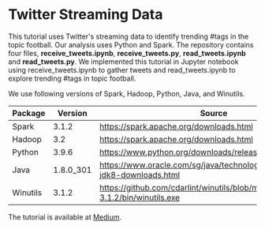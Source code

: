 # Twitter Streaming Data
This tutorial uses Twitter's streaming data to identify trending #tags in the topic football. Our analysis uses Python and Spark. The repository contains four files, **receive_tweets.ipynb**, **receive_tweets.py**, **read_tweets.ipynb** and **read_tweets.py**. We implemented this tutorial in Jupyter notebook using receive_tweets.ipynb to gather tweets and read_tweets.ipynb to explore trending #tags in topic football. 

We use following versions of Spark, Hadoop, Python, Java, and Winutils.

Package | Version | Source
--- | --- | ---
Spark | 3.1.2 | https://spark.apache.org/downloads.html
Hadoop | 3.2 | https://spark.apache.org/downloads.html
Python | 3.9.6 | https://www.python.org/downloads/release/python-396
Java | 1.8.0_301 | https://www.oracle.com/sg/java/technologies/javase/javase-jdk8-downloads.html
Winutils | 3.1.2 | https://github.com/cdarlint/winutils/blob/master/hadoop-3.1.2/bin/winutils.exe

The tutorial is available at [Medium](https://nauman-shahid.medium.com/exploring-twitter-streaming-data-using-python-and-spark-3f4f189ec660).
